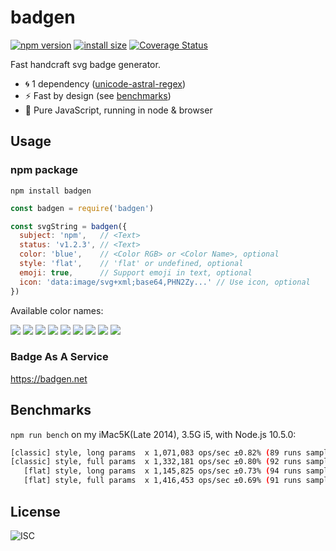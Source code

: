 # badgen

[![npm version][npm-badge]][npm-link]
[![install size][pp-badge]][pp-link]
[![Coverage Status][cr-badge]][cr-link]

Fast handcraft svg badge generator.

- 🌀 1 dependency ([unicode-astral-regex][uar-link])
- ⚡️ Fast by design (see [benchmarks](#benchmarks))
- 👯‍ Pure JavaScript, running in node & browser

## Usage

### npm package

`npm install badgen`

```javascript
const badgen = require('badgen')

const svgString = badgen({
  subject: 'npm',   // <Text>
  status: 'v1.2.3', // <Text>
  color: 'blue',    // <Color RGB> or <Color Name>, optional
  style: 'flat',    // 'flat' or undefined, optional
  emoji: true,      // Support emoji in text, optional
  icon: 'data:image/svg+xml;base64,PHN2Zy...' // Use icon, optional
})
```

Available color names:

![](https://badgen.net/badge/color/blue/blue)
![](https://badgen.net/badge/color/cyan/cyan)
![](https://badgen.net/badge/color/green/green)
![](https://badgen.net/badge/color/yellow/yellow)
![](https://badgen.net/badge/color/orange/orange)
![](https://badgen.net/badge/color/red/red)
![](https://badgen.net/badge/color/pink/pink)
![](https://badgen.net/badge/color/purple/purple)
![](https://badgen.net/badge/color/grey/grey)

### Badge As A Service

https://badgen.net

## Benchmarks

`npm run bench` on my iMac5K(Late 2014), 3.5G i5, with Node.js 10.5.0:

```bash
[classic] style, long params  x 1,071,083 ops/sec ±0.82% (89 runs sampled)
[classic] style, full params  x 1,332,181 ops/sec ±0.80% (92 runs sampled)
   [flat] style, long params  x 1,145,825 ops/sec ±0.73% (94 runs sampled)
   [flat] style, full params  x 1,416,453 ops/sec ±0.69% (91 runs sampled)
```

## License

![ISC](https://badgen.net/badge/license/ISC/blue)

[npm-badge]: https://badgen.net/npm/v/badgen
[npm-link]: https://www.npmjs.com/package/badgen
[pp-badge]: https://packagephobia.now.sh/badge?p=badgen
[pp-link]: https://packagephobia.now.sh/result?p=badgen
[cr-badge]: https://coveralls.io/repos/github/amio/badgen/badge.svg?branch=master
[cr-link]: https://coveralls.io/github/amio/badgen?branch=master
[uar-link]: https://www.npmjs.com/package/unicode-astral-regex
